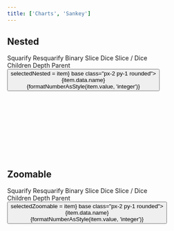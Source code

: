 ```yaml
---
title: ['Charts', 'Sankey']
---
```


<script lang="ts">
	import { hierarchy } from 'd3-hierarchy';
	import { scaleSequential, scaleOrdinal } from 'd3-scale';
	import * as chromatic from 'd3-scale-chromatic';
	import { hsl } from 'd3-color';
	import { fade } from 'svelte/transition';

	import { Button, Breadcrumb, Field, Tabs, Tab } from 'svelte-ux';
	import { formatDate, PeriodType } from 'svelte-ux/utils/date';
	import { formatNumberAsStyle } from 'svelte-ux/utils/number';

	import Chart, { Svg } from '$lib/components/Chart.svelte';
	import Group from '$lib/components/Group.svelte';
	import Rect from '$lib/components/Rect.svelte';
	import RectClipPath from '$lib/components/RectClipPath.svelte';
	import Text from '$lib/components/Text.svelte';
	import Treemap from '$lib/components/Treemap.svelte';
	import { findAncestor } from '$lib/utils/hierarchy';

	import Preview from '$lib/docs/Preview.svelte';

	import { simpleData, complexData } from './data/hierarchy';

	const complexDataHierarchy = hierarchy(complexData)
		.sum((d) => d.value)
		.sort((a, b) => b.value - a.value);

	let tile = 'squarify'
	let colorBy = 'children';

	let selectedNested = null;
	let selectedZoomable = null;

	/**
	 * Show if the node (a) is a child of the selected (b), or any parent of the selected
	 */
	function isVisible(a, b) {
		while (b) {
			if (a.parent === b) return true;
			b = b.parent;
		}

		return false;
	}

	const sequentialColor = scaleSequential([4, -1], chromatic.interpolateGnBu)
	const ordinalColor = scaleOrdinal(chromatic.schemeSpectral[9])
	// const ordinalColor = scaleOrdinal(chromatic.schemeCategory10)

	function getNodeColor(node, colorBy) {
		switch (colorBy) {
			case 'children':
				return node.children ? '#ccc' : '#ddd'
			case 'depth':
				return sequentialColor(node.depth);
			case 'parent':
				const colorParent = findAncestor(node, n => n.depth === 1)
				return colorParent ? hsl(ordinalColor((colorParent).data.name)).brighter(node.depth * .3) : '#ddd'
		}
	}
</script>

## Nested

<div class="grid grid-flow-col gap-4 mb-4">
	<div class="grid grid-cols-[1fr,200px] gap-2">
		<Field label="Tile">
			<Tabs bind:selected={tile} contained class="w-full">
				<div class="tabList w-full border h-8">
					<Tab value="squarify">Squarify</Tab>
					<Tab value="resquarify">Resquarify</Tab>
					<Tab value="binary">Binary</Tab>
					<Tab value="slice">Slice</Tab>
					<Tab value="dice">Dice</Tab>
					<Tab value="sliceDice">Slice / Dice</Tab>
				</div>
			</Tabs>
		</Field>
		<Field label="Color By">
			<Tabs bind:selected={colorBy} contained class="w-full">
				<div class="tabList w-full border h-8">
					<Tab value="children">Children</Tab>
					<Tab value="depth">Depth</Tab>
					<Tab value="parent">Parent</Tab>
				</div>
			</Tabs>
		</Field>
	</div>
</div>

<Preview>
	<Breadcrumb items={selectedNested?.ancestors().reverse() ?? []}>
		<Button slot="item" let:item on:click={() => selectedNested = item} base class="px-2 py-1 rounded">
			<div class="text-left">
				<div class="text-sm">{item.data.name}</div>
				<div class="text-xs text-black/50">{formatNumberAsStyle(item.value, 'integer')}</div>
			</div>
		</Button>
	</Breadcrumb>
	<div class="h-[800px] p-4 border rounded">
		<Chart data={complexDataHierarchy.copy()}>
			<Svg>
				<Treemap {tile} bind:selected={selectedNested} paddingOuter={3} paddingTop={19} paddingInner={2} >
					<Group slot="node" let:node let:rect x={rect.x} y={rect.y} on:click={() => node.children ? selectedNested = node : null}>
						{@const nodeColor = getNodeColor(node, colorBy)}
						<g transition:fade={{ duration: 600 }}>
							<Rect
								width={rect.width}
								height={rect.height}
								stroke={hsl(nodeColor).darker(colorBy === 'children' ? 0.5 : 1)}
								fill={nodeColor}
								rx={5}
							/>
							<RectClipPath width={rect.width} height={rect.height}>
								<text x={4} y={16 * 0.6 + 4} style="font-size: 0.6rem; font-weight: 500">
									<tspan>{node.data.name}</tspan>
									{#if node.children}
										<tspan style="font-size: 0.5rem; font-weight: 200">{formatNumberAsStyle(node.value, 'integer')}</tspan>
									{/if}
								</text>
								{#if !node.children}
									<Text
										value={formatNumberAsStyle(node.value, 'integer')}
										style="font-size: 0.5rem; font-weight: 200"
										verticalAnchor="start"
										x={4}
										y={16}
									/>
								{/if}
							</RectClipPath>
						</g>
					</Group>
				</Treemap>
			</Svg>
		</Chart>
	</div>
</Preview>

## Zoomable

<div class="grid grid-flow-col gap-4 mb-4">
	<div class="grid grid-cols-[1fr,200px] gap-2">
		<Field label="Tile">
			<Tabs bind:selected={tile} contained class="w-full">
				<div class="tabList w-full border h-8">
					<Tab value="squarify">Squarify</Tab>
					<Tab value="resquarify">Resquarify</Tab>
					<Tab value="binary">Binary</Tab>
					<Tab value="slice">Slice</Tab>
					<Tab value="dice">Dice</Tab>
					<Tab value="sliceDice">Slice / Dice</Tab>
				</div>
			</Tabs>
		</Field>
		<Field label="Color By">
			<Tabs bind:selected={colorBy} contained class="w-full">
				<div class="tabList w-full border h-8">
					<Tab value="children">Children</Tab>
					<Tab value="depth">Depth</Tab>
					<Tab value="parent">Parent</Tab>
				</div>
			</Tabs>
		</Field>
	</div>
</div>

<Preview>
	<Breadcrumb items={selectedZoomable?.ancestors().reverse() ?? []}>
		<Button slot="item" let:item on:click={() => selectedZoomable = item} base class="px-2 py-1 rounded">
			<div class="text-left">
				<div class="text-sm">{item.data.name}</div>
				<div class="text-xs text-black/50">{formatNumberAsStyle(item.value, 'integer')}</div>
			</div>
		</Button>
	</Breadcrumb>
    <div class="h-[600px] p-4 border rounded">
    	<Chart data={complexDataHierarchy.copy()}>
    		<Svg>
    			<Treemap {tile} bind:selected={selectedZoomable}>
						<Group slot="node" let:node let:rect x={rect.x} y={rect.y} on:click={() => node.children ? selectedZoomable = node : null}>
								<RectClipPath width={rect.width} height={rect.height}>
									{@const nodeColor = getNodeColor(node, colorBy)}
									{#if isVisible(node, selectedZoomable)}
										<g transition:fade={{ duration: 600 }}>
											<Rect
												width={rect.width}
												height={rect.height}
												stroke={hsl(nodeColor).darker(colorBy === 'children' ? 0.5 : 1)}
												fill={nodeColor}
												rx={5}
											/>
												<Text
													value="{node.data.name} ({node.children?.length ?? 0})"
													style="font-size: 0.6rem; font-weight: 500"
													verticalAnchor="start"
													x={4}
													y={2}
												/>
												<Text
													value={formatNumberAsStyle(node.value, 'integer')}
													style="font-size: 0.5rem; font-weight: 200"
													verticalAnchor="start"
													x={4}
													y={16}
												/>
										</g>
									{/if}
							</RectClipPath>
						</Group>
    			</Treemap>
    		</Svg>
    	</Chart>
    </div>
</Preview>
